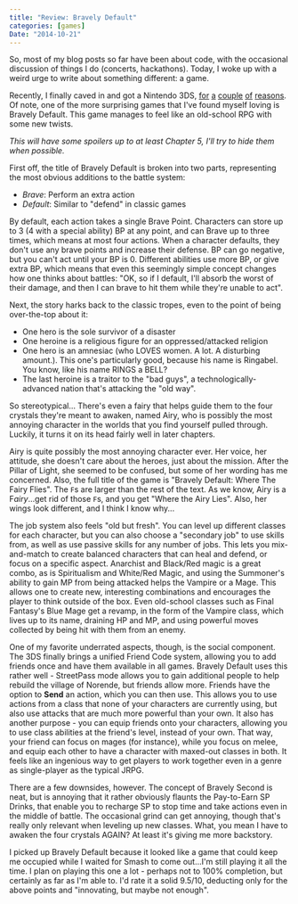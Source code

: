 ```yaml
---
title: "Review: Bravely Default"
categories: [games]
Date: "2014-10-21"
---
```


So, most of my blog posts so far have been about code, with the occasional discussion of things I do (concerts, hackathons). Today, I woke up with a weird urge to write about something different: a game.

Recently, I finally caved in and got a Nintendo 3DS, [for][Animal Crossing] [a][Mario Kart] [couple][Smash Bros] [of][Pokemon ORAS] [reasons][Bravely Default]. Of note, one of the more surprising games that I've found myself loving is Bravely Default. This game manages to feel like an old-school RPG with some new twists.

_This will have some spoilers up to at least Chapter 5, I'll try to <span class="spoiler">hide</span> them when possible._

First off, the title of Bravely Default is broken into two parts, representing the most obvious additions to the battle system:

- *Brave*: Perform an extra action
- *Default*: Similar to "defend" in classic games

By default, each action takes a single Brave Point. Characters can store up to 3 (4 with a special ability) BP at any point, and can Brave up to three times, which means at most four actions. When a character defaults, they don't use any brave points and increase their defense. BP can go negative, but you can't act until your BP is 0. Different abilities use more BP, or give extra BP, which means that even this seemingly simple concept changes how one thinks about battles: "OK, so if I default, I'll absorb the worst of their damage, and then I can brave to hit them while they're unable to act".

Next, the story harks back to the classic tropes, even to the point of being over-the-top about it:

- One hero is the sole survivor of a disaster
- One heroine is a religious figure for an oppressed/attacked religion
- One hero is an amnesiac (who LOVES women. A lot. A disturbing amount.). This one's particularly good, because his name is Ringabel. You know, like his name RINGS a BELL?
- The last heroine is a traitor to the "bad guys", a technologically-advanced nation that's attacking the "old way".

So stereotypical... There's even a fairy that helps guide them to the four crystals they're meant to awaken, named Airy, who is possibly the most annoying character in the world<span class="spoiler">s that you find yourself pulled through</span>. Luckily, it turns it on its head fairly well in later chapters.

<span class="spoiler">Airy is quite possibly the most annoying character ever. Her voice, her attitude, she doesn't care about the heroes, just about the mission. After the Pillar of Light, she seemed to be confused, but some of her wording has me concerned. Also, the full title of the game is "Bravely Default: Where The Fairy Flies". The `F`s are larger than the rest of the text. As we know, Airy is a F*airy*...get rid of those `F`s, and you get "Where the Airy Lies". Also, her wings look different, and I think I know why...</span>

The job system also feels "old but fresh". You can level up different classes for each character, but you can also choose a "secondary job" to use skills from, as well as use passive skills for any number of jobs. This lets you mix-and-match to create balanced characters that can heal and defend, or focus on a specific aspect. <span class="spoiler">Anarchist and Black/Red magic is a great combo, as is Spiritualism and White/Red Magic, and using the Summoner's ability to gain MP from being attacked helps the Vampire or a Mage.</span> This allows one to create new, interesting combinations and encourages the player to think outside of the box. Even old-school classes such as Final Fantasy's Blue Mage get a revamp, in the form of <span class="spoiler">the Vampire class, which lives up to its name, draining HP and MP, and using powerful moves collected by being hit with them from an enemy</span>.

One of my favorite underrated aspects, though, is the social component. The 3DS finally brings a unified Friend Code system, allowing you to add friends once and have them available in all games. Bravely Default uses this rather well - StreetPass mode allows you to gain additional people to help rebuild the village of Norende, but friends allow more. Friends have the option to **Send** an action, which you can then use. This allows you to use actions from a class that none of your characters are currently using, but also use attacks that are much more powerful than your own. It also has another purpose - you can equip friends onto your characters, allowing you to use class abilities at the friend's level, instead of your own. That way, your friend can focus on mages (for instance), while you focus on melee, and equip each other to have a character with maxed-out classes in both. It feels like an ingenious way to get players to work together even in a genre as single-player as the typical JRPG.

There are a few downsides, however. The concept of Bravely Second is neat, but is annoying that it rather obviously flaunts the Pay-to-Earn SP Drinks, that enable you to recharge SP to stop time and take actions even in the middle of battle. The occasional grind can get annoying, though that's really only relevant when leveling up new classes. <span class="spoiler">What, you mean I have to awaken the four crystals AGAIN? At least it's giving me more backstory.</span>

I picked up Bravely Default because it looked like a game that could keep me occupied while I waited for Smash to come out...I'm still playing it all the time. I plan on playing this one a lot - perhaps not to 100% completion, but certainly as far as I'm able to. I'd rate it a solid 9.5/10, deducting only for the above points and "innovating, but maybe not enough".

[Animal Crossing]: http://www.animal-crossing.com/newleaf/
[Mario Kart]: http://mariokart7.nintendo.com/
[Smash Bros]: http://www.smashbros.com/us/
[Pokemon ORAS]: http://www.pokemon.com/us/pokemon-video-games/pokemon-omega-ruby-and-pokemon-alpha-sapphire/
[Bravely Default]: http://bravelydefault.nintendo.com/
